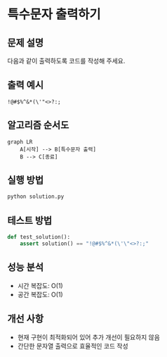 # 특수문자 출력하기

## 문제 설명
다음과 같이 출력하도록 코드를 작성해 주세요.

## 출력 예시
```
!@#$%^&*(\'"<>?:;
```

## 알고리즘 순서도
```mermaid
graph LR
    A[시작] --> B[특수문자 출력]
    B --> C[종료]
```

## 실행 방법
```bash
python solution.py
```

## 테스트 방법
```python
def test_solution():
    assert solution() == "!@#$%^&*(\'\"<>?:;"
```

## 성능 분석
- 시간 복잡도: O(1)
- 공간 복잡도: O(1)

## 개선 사항
- 현재 구현이 최적화되어 있어 추가 개선이 필요하지 않음
- 간단한 문자열 출력으로 효율적인 코드 작성 
